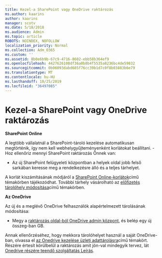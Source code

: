 ```yaml
---
title: Kezel-a SharePoint vagy OneDrive raktározás
ms.author: kaarins
author: kaarins
manager: scotv
ms.date: 5/18/2018
ms.audience: Admin
ms.topic: article
ROBOTS: NOINDEX, NOFOLLOW
localization_priority: Normal
ms.collection: Adm_O365
ms.custom: ''
ms.assetid: 8b0e6b9b-67c9-4716-8602-ebb58b364ef9
ms.openlocfilehash: 4427626108df36a8b8b4f5535a8236bc4de59832
ms.sourcegitcommit: 0b06093dabd685f76cc39b1d7c0f8b03883b6e79
ms.translationtype: MT
ms.contentlocale: hu-HU
ms.lasthandoff: 10/25/2019
ms.locfileid: "36497085"
---
```

# <a name="manage-your-sharepoint-or-onedrive-storage"></a>Kezel-a SharePoint vagy OneDrive raktározás

 **SharePoint Online**
  
A legtöbb vállalatnál a SharePoint-tároló kezelése automatikusan megtörténik, így nem kell webhelygyűjteményenként korlátokat beállítani. -Hoz ellenőriz mennyi SharePoint raktározás Önnek van:
  
- Az új SharePoint felügyeleti központban a helyek oldal jobb felső sarkában keresse meg a rendelkezésre álló és a teljes tárhelyet.
    
A korlát kiszámításának módjáról a [SharePoint Online-korlátok](https://go.microsoft.com/fwlink/p/?LinkID=856113)című témakörben tájékozódhat. További tárhely vásárolható az [előfizetés tárolóhely módosítása](https://go.microsoft.com/fwlink/?linkid=866428)című témakörben.
  
 **Az OneDrive**
  
Az új és a meglévő OneDrive felhasználók alapértelmezett tárolásának módosítása:
  
- Megy a [raktározás oldal-ból OneDrive admin központ](https://admin.onedrive.com/?v=StorageSettings), és belép egy új összeg-ban GB.
    
Annak ellenőrzéséhez, hogy mekkora tárolóhelyet használ a saját OneDrive-ban, olvassa el [az Onedrive kezelése üzleti adattárolásra](https://go.microsoft.com/fwlink/?linkid=866429)című témakört. Részére értesít körülbelül a raktározás amit jön-val mindegyik tervez, lát [Onedrive részére teendő szolgáltatás Leírás](https://go.microsoft.com/fwlink/p/?LinkID=826071).
  

